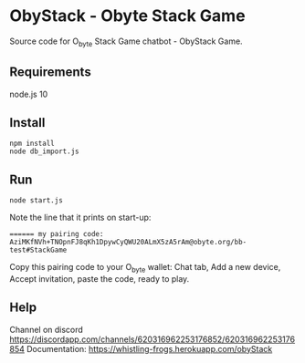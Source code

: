 # ObyStack - Obyte Stack Game

Source code for O<sub>byte</sub> Stack Game chatbot - ObyStack Game.  
## Requirements

node.js 10

## Install
```
npm install
node db_import.js
```
## Run
```
node start.js
```
Note the line that it prints on start-up:
```
====== my pairing code: AziMKfNVh+TNOpnFJ8qKh1DpywCyQWU20ALmX5zA5rAm@obyte.org/bb-test#StackGame
```
Copy this pairing code to your O<sub>byte</sub> wallet: Chat tab, Add a new device, Accept invitation, paste the code, ready to play.

## Help
Channel on discord https://discordapp.com/channels/620316962253176852/620316962253176854
Documentation: https://whistling-frogs.herokuapp.com/obyStack
